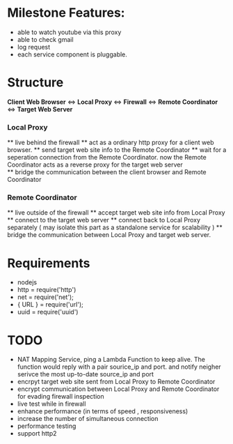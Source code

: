 # Milestone Features:
* able to watch youtube via this proxy
* able to check gmail 
* log request 
* each service component is pluggable.

# Structure 
**Client Web Browser** <=> **Local Proxy** <=> **Firewall** <=> **Remote Coordinator** <=> **Target Web Server**

### Local Proxy 
** live behind the firewall
** act as a ordinary http proxy for a client web browser. 
** send target web site info to the Remote Coordinator
** wait for a seperation connection from the Remote Coordinator. now the Remote Coordinator acts as a reverse proxy for the target web server  
** bridge the communication between the client browser and Remote Coordinator

### Remote Coordinator
** live outside of the firewall
** accept target web site info from Local Proxy 
** connect to the target web server
** connect back to Local Proxy separately ( may isolate this part as a standalone service for scalability )
** bridge the communication between Local Proxy and target web server. 

# Requirements
* nodejs
* http = require('http')
* net = require('net');
* { URL } = require('url');
* uuid = require('uuid')

# TODO
* NAT Mapping Service, ping a Lambda Function to keep alive. The function would reply with a pair sourice_ip and port. and notify neigher serivce the most up-to-date source_ip and port  
* encrpyt target web site sent from Local Proxy to Remote Coordinator
* encrypt communication between  Local Proxy and Remote Coordinator for evading firewall inspection
* live test while in firewall
* enhance performance (in terms of speed , responsiveness)
* increase the number of simultaneous connection
* performance testing
* support http2 

